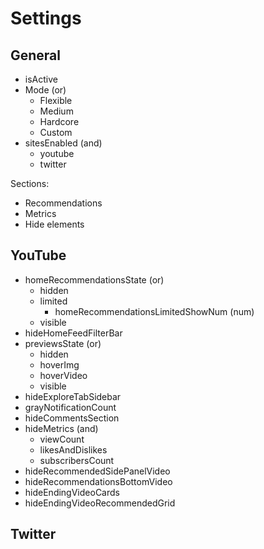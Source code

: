 # Settings

## General

- isActive
- Mode (or)
  - Flexible
  - Medium
  - Hardcore
  - Custom
- sitesEnabled (and)
  - youtube
  - twitter


Sections:

- Recommendations
- Metrics
- Hide elements

## YouTube

- homeRecommendationsState (or)
  - hidden
  - limited
    - homeRecommendationsLimitedShowNum (num)
  - visible
- hideHomeFeedFilterBar
- previewsState (or)
  - hidden
  - hoverImg
  - hoverVideo
  - visible
- hideExploreTabSidebar
- grayNotificationCount
- hideCommentsSection
- hideMetrics (and)
  - viewCount
  - likesAndDislikes
  - subscribersCount
- hideRecommendedSidePanelVideo
- hideRecommendationsBottomVideo
- hideEndingVideoCards
- hideEndingVideoRecommendedGrid

## Twitter
